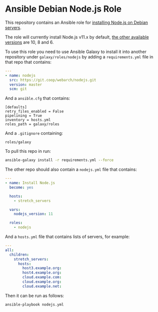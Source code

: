 # Ansible Debian Node.js Role 

This repository contains an Ansible role for [installing Node.js on Debian servers](https://nodejs.org/en/download/package-manager/).

The role will currently install Node.js v11.x by default, [the other available versions](https://github.com/nodesource/distributions/blob/master/README.md#installation-instructions)
are 10, 8 and 6.

To use this role you need to use Ansible Galaxy to install it into another repository under `galaxy/roles/nodejs` by adding a `requirements.yml` file in that repo that contains:

```yml
---
- name: nodejs
  src: https://git.coop/webarch/nodejs.git
  version: master
  scm: git
```

And a `ansible.cfg` that contains:

```
[defaults]
retry_files_enabled = False
pipelining = True
inventory = hosts.yml
roles_path = galaxy/roles

```

And a `.gitignore` containing:

```
roles/galaxy
```

To pull this repo in run:

```bash
ansible-galaxy install -r requirements.yml --force
```

The other repo should also contain a `nodejs.yml` file that contains:

```yml
---
- name: Install Node.js
  become: yes

  hosts:
    - stretch_servers

  vars:
    nodejs_version: 11

  roles:
    - nodejs
```

And a `hosts.yml` file that contains lists of servers, for example:

```yml
---
all:
  children:
    stretch_servers:
      hosts:
        host3.example.org:
        host4.example.org:
        cloud.example.com:
        cloud.example.org:
        cloud.example.net:
```

Then it can be run as follows:

```bash
ansible-playbook nodejs.yml 
```
